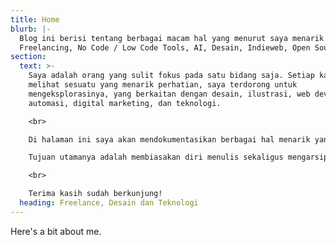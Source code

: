 ```yaml
---
title: Home
blurb: |-
  Blog ini berisi tentang berbagai macam hal yang menurut saya menarik. 
  Freelancing, No Code / Low Code Tools, AI, Desain, Indieweb, Open Source.
section:
  text: >-
    Saya adalah orang yang sulit fokus pada satu bidang saja. Setiap kali
    melihat sesuatu yang menarik perhatian, saya terdorong untuk
    mengeksplorasinya, yang berkaitan dengan desain, ilustrasi, web development,
    automasi, digital marketing, dan teknologi.

    <br>

    Di halaman ini saya akan mendokumentasikan berbagai hal menarik yang saya temui.

    Tujuan utamanya adalah membiasakan diri menulis sekaligus mengarsipkan perjalanan belajar saya.

    <br>

    Terima kasih sudah berkunjung!
  heading: Freelance, Desain dan Teknologi
---
```


Here's a bit about me.
